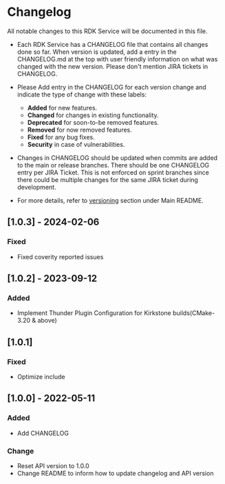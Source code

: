 # Changelog

All notable changes to this RDK Service will be documented in this file.

* Each RDK Service has a CHANGELOG file that contains all changes done so far. When version is updated, add a entry in the CHANGELOG.md at the top with user friendly information on what was changed with the new version. Please don't mention JIRA tickets in CHANGELOG. 

* Please Add entry in the CHANGELOG for each version change and indicate the type of change with these labels:
    * **Added** for new features.
    * **Changed** for changes in existing functionality.
    * **Deprecated** for soon-to-be removed features.
    * **Removed** for now removed features.
    * **Fixed** for any bug fixes.
    * **Security** in case of vulnerabilities.

* Changes in CHANGELOG should be updated when commits are added to the main or release branches. There should be one CHANGELOG entry per JIRA Ticket. This is not enforced on sprint branches since there could be multiple changes for the same JIRA ticket during development. 

* For more details, refer to [versioning](https://github.com/rdkcentral/rdkservices#versioning) section under Main README.

## [1.0.3] - 2024-02-06
### Fixed
- Fixed coverity reported issues

## [1.0.2] - 2023-09-12
### Added
- Implement Thunder Plugin Configuration for Kirkstone builds(CMake-3.20 & above)

## [1.0.1]
### Fixed
- Optimize include

## [1.0.0] - 2022-05-11
### Added
- Add CHANGELOG

### Change
- Reset API version to 1.0.0
- Change README to inform how to update changelog and API version
